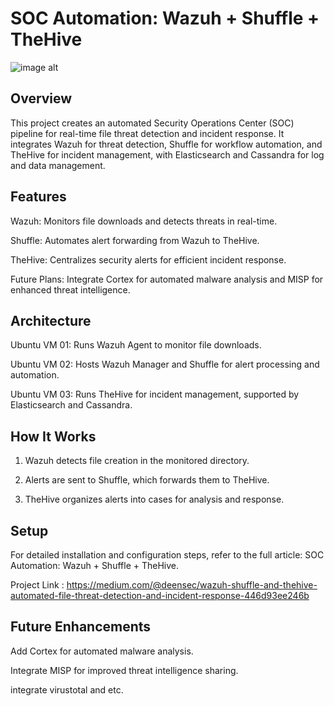 # SOC Automation: Wazuh + Shuffle + TheHive

![image alt](https://raw.githubusercontent.com/DEENSec/SOC-Project-01/refs/heads/main/SOC_post.pnghttps://raw.githubusercontent.com/DEENSec/SOC-Project-01/refs/heads/main/18.png)

## Overview
This project creates an automated Security Operations Center (SOC) pipeline for real-time file threat detection and incident response. It integrates Wazuh for threat detection, Shuffle for workflow automation, and TheHive for incident management, with Elasticsearch and Cassandra for log and data management.

## Features
Wazuh: Monitors file downloads and detects threats in real-time.

Shuffle: Automates alert forwarding from Wazuh to TheHive.

TheHive: Centralizes security alerts for efficient incident response.

Future Plans: Integrate Cortex for automated malware analysis and MISP for enhanced threat intelligence.

## Architecture

Ubuntu VM 01: Runs Wazuh Agent to monitor file downloads.

Ubuntu VM 02: Hosts Wazuh Manager and Shuffle for alert processing and automation.

Ubuntu VM 03: Runs TheHive for incident management, supported by Elasticsearch and Cassandra.


## How It Works
1. Wazuh detects file creation in the monitored directory.
   
2. Alerts are sent to Shuffle, which forwards them to TheHive.

3. TheHive organizes alerts into cases for analysis and response.

## Setup
For detailed installation and configuration steps, refer to the full article: SOC Automation: Wazuh + Shuffle + TheHive.

Project Link : https://medium.com/@deensec/wazuh-shuffle-and-thehive-automated-file-threat-detection-and-incident-response-446d93ee246b


## Future Enhancements
Add Cortex for automated malware analysis.

Integrate MISP for improved threat intelligence sharing.

integrate virustotal and etc.
